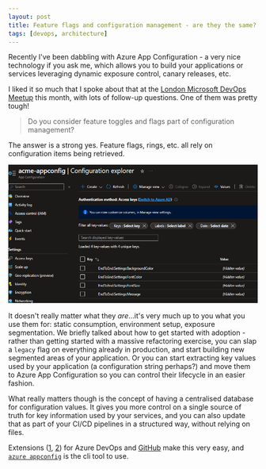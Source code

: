 ```yaml
---
layout: post
title: Feature flags and configuration management - are they the same?
tags: [devops, architecture]
---
```

Recently I've been dabbling with Azure App Configuration - a very nice technology if you ask me, which allows you to build your applications or services leveraging dynamic exposure control, canary releases, etc.

I liked it so much that I spoke about that at the [London Microsoft DevOps Meetup](https://www.youtube.com/watch?v=NGoXTtnWOn0) this month, with lots of follow-up questions. One of them was pretty tough!

> Do you consider feature toggles and flags part of configuration management?

The answer is a strong yes. Feature flags, rings, etc. all rely on configuration items being retrieved. 

![](/images/posts/2023-01-22_18-33-03.png)

It doesn't really matter what they _are_...it's very much up to you what you use them for: static consumption, environment setup, exposure segmentation. We briefly talked about how to get started with adoption - rather than getting started with a massive refactoring exercise, you can slap a `legacy` flag on everything already in production, and start building new segmented areas of your application. Or you can start extracting key values used by your application (a configuration string perhaps?) and move them to Azure App Configuration so you can control their lifecycle in an easier fashion.

What really matters though is the concept of having a centralised database for configuration values. It gives you more control on a single source of truth for key information used by your services, and you can also update that as part of your CI/CD pipelines in a structured way, without relying on files. 

Extensions ([1](https://marketplace.visualstudio.com/items?itemName=AzureAppConfiguration.azure-app-configuration-task), [2](https://marketplace.visualstudio.com/items?itemName=AzureAppConfiguration.azure-app-configuration-task-push)) for Azure DevOps and [GitHub](https://github.com/marketplace/actions/azure-app-configuration-sync) make this very easy, and [`azure appconfig`](https://learn.microsoft.com/en-us/cli/azure/appconfig?view=azure-cli-latest) is the cli tool to use. 

